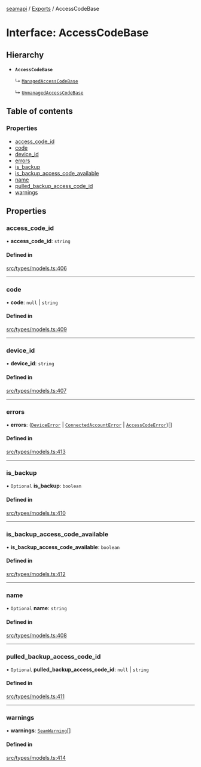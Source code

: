 [seamapi](../README.md) / [Exports](../modules.md) / AccessCodeBase

# Interface: AccessCodeBase

## Hierarchy

- **`AccessCodeBase`**

  ↳ [`ManagedAccessCodeBase`](ManagedAccessCodeBase.md)

  ↳ [`UnmanagedAccessCodeBase`](UnmanagedAccessCodeBase.md)

## Table of contents

### Properties

- [access\_code\_id](AccessCodeBase.md#access_code_id)
- [code](AccessCodeBase.md#code)
- [device\_id](AccessCodeBase.md#device_id)
- [errors](AccessCodeBase.md#errors)
- [is\_backup](AccessCodeBase.md#is_backup)
- [is\_backup\_access\_code\_available](AccessCodeBase.md#is_backup_access_code_available)
- [name](AccessCodeBase.md#name)
- [pulled\_backup\_access\_code\_id](AccessCodeBase.md#pulled_backup_access_code_id)
- [warnings](AccessCodeBase.md#warnings)

## Properties

### access\_code\_id

• **access\_code\_id**: `string`

#### Defined in

[src/types/models.ts:406](https://github.com/seamapi/javascript/blob/main/src/types/models.ts#L406)

___

### code

• **code**: ``null`` \| `string`

#### Defined in

[src/types/models.ts:409](https://github.com/seamapi/javascript/blob/main/src/types/models.ts#L409)

___

### device\_id

• **device\_id**: `string`

#### Defined in

[src/types/models.ts:407](https://github.com/seamapi/javascript/blob/main/src/types/models.ts#L407)

___

### errors

• **errors**: ([`DeviceError`](DeviceError.md) \| [`ConnectedAccountError`](ConnectedAccountError.md) \| [`AccessCodeError`](AccessCodeError.md))[]

#### Defined in

[src/types/models.ts:413](https://github.com/seamapi/javascript/blob/main/src/types/models.ts#L413)

___

### is\_backup

• `Optional` **is\_backup**: `boolean`

#### Defined in

[src/types/models.ts:410](https://github.com/seamapi/javascript/blob/main/src/types/models.ts#L410)

___

### is\_backup\_access\_code\_available

• **is\_backup\_access\_code\_available**: `boolean`

#### Defined in

[src/types/models.ts:412](https://github.com/seamapi/javascript/blob/main/src/types/models.ts#L412)

___

### name

• `Optional` **name**: `string`

#### Defined in

[src/types/models.ts:408](https://github.com/seamapi/javascript/blob/main/src/types/models.ts#L408)

___

### pulled\_backup\_access\_code\_id

• `Optional` **pulled\_backup\_access\_code\_id**: ``null`` \| `string`

#### Defined in

[src/types/models.ts:411](https://github.com/seamapi/javascript/blob/main/src/types/models.ts#L411)

___

### warnings

• **warnings**: [`SeamWarning`](SeamWarning.md)[]

#### Defined in

[src/types/models.ts:414](https://github.com/seamapi/javascript/blob/main/src/types/models.ts#L414)
